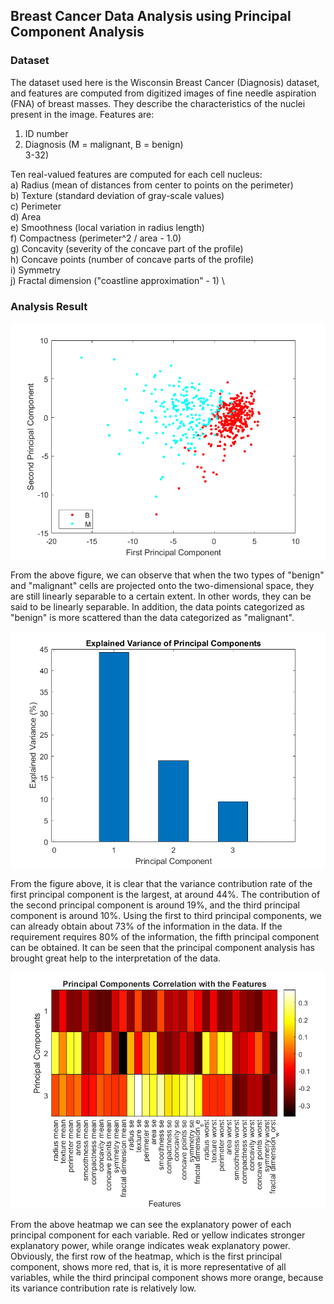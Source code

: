 ## **Breast Cancer Data Analysis using Principal Component Analysis**

### Dataset
The dataset used here is the Wisconsin Breast Cancer (Diagnosis) dataset, and features are computed from digitized images of fine needle aspiration (FNA) of breast masses. They describe the characteristics of the nuclei present in the image. Features are:
1) ID number
2) Diagnosis (M = malignant, B = benign) \
3-32)

Ten real-valued features are computed for each cell nucleus: \
a) Radius (mean of distances from center to points on the perimeter) \
b) Texture (standard deviation of gray-scale values) \
c) Perimeter \
d) Area \
e) Smoothness (local variation in radius length) \
f) Compactness (perimeter^2 / area - 1.0) \
g) Concavity (severity of the concave part of the profile) \
h) Concave points (number of concave parts of the profile) \
i) Symmetry \
j) Fractal dimension ("coastline approximation" - 1) \

### Analysis Result
![pc12](./pc12.png)

From the above figure, we can observe that when the two types of "benign" and "malignant" cells are projected onto the two-dimensional space, they are still linearly separable to a certain extent. In other words, they can be said to be linearly separable. In addition, the data points categorized as "benign" is more scattered than the data categorized as "malignant".

![ratio](./ratio.png)

From the figure above, it is clear that the variance contribution rate of the first principal component is the largest, at around 44%. The contribution of the second principal component is around 19%, and the third principal component is around 10%. Using the first to third principal components, we can already obtain  about 73% of the information in the data. If the requirement requires 80% of the information, the fifth principal component can be obtained. It can be seen that the principal component analysis has brought great help to the interpretation of the data.

![heatmap](./heatmap.png)

From the above heatmap we can see the explanatory power of each principal component for each variable. Red or yellow indicates stronger explanatory power, while orange indicates weak explanatory power. Obviously, the first row of the heatmap, which is the first principal component, shows more red, that is, it is more representative of all variables, while the third principal component shows more orange, because its variance contribution rate is relatively low.